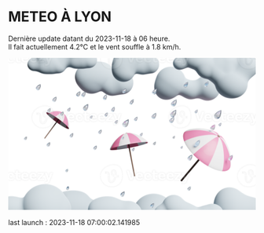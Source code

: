 # METEO À LYON

Dernière update datant du 2023-11-18 à 06 heure.  
Il fait actuellement 4.2°C et le vent souffle à 1.8 km/h.      

![](./.github/rain.png)

last launch : 2023-11-18 07:00:02.141985
